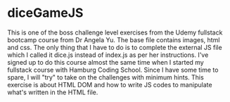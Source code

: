 # diceGameJS
This is one of the boss challenge level exercises from the Udemy fullstack bootcamp course from Dr Angela Yu.
The base file contains images, html and css.
The only thing that I have to do is to complete the external JS file which I called it dice.js instead of index.js as per her instructions.
I've signed up to do this course almost the same time when I started my fullstack course with Hamburg Coding School. Since I have some time to spare, I will "try" to take on the challenges with minimum hints. 
This exercise is about HTML DOM and how to write JS codes to manipulate what's written in the HTML file.
